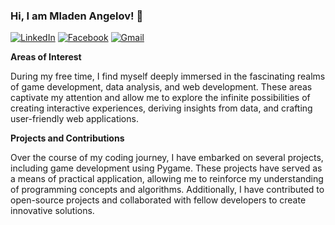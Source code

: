 ### Hi, I am Mladen Angelov! 👋

[![LinkedIn](https://img.shields.io/badge/-LinkedIn-0e76a8?style=flat-square&logo=Linkedin&logoColor=white)](https://www.linkedin.com/in/mladen-angelov-a19b5a260/) 
[![Facebook](https://img.shields.io/badge/-Facebook-00B2FF?style=flat-square&logo=Facebook&logoColor=white)](https://www.facebook.com/mladen.angelov.5/)
[![Gmail](https://img.shields.io/badge/-Gmail-c14438?style=flat&logo=Gmail&logoColor=white)](mailto:webbersof@gmail.com)


**Areas of Interest**

During my free time, I find myself deeply immersed in the fascinating realms of game development, data analysis, and web development. These areas captivate my attention and allow me to explore the infinite possibilities of creating interactive experiences, deriving insights from data, and crafting user-friendly web applications.

**Projects and Contributions**

Over the course of my coding journey, I have embarked on several projects, including game development using Pygame. These projects have served as a means of practical application, allowing me to reinforce my understanding of programming concepts and algorithms. Additionally, I have contributed to open-source projects and collaborated with fellow developers to create innovative solutions.
